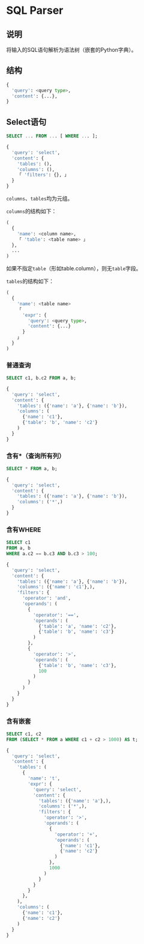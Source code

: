# SQL Parser

## 说明

将输入的SQL语句解析为语法树（嵌套的Python字典）。

## 结构

``` Python
{
  'query': <query type>,
  'content': {...},
}
```

## Select语句

``` SQL
SELECT ... FROM ... [ WHERE ... ];
```

``` Python
{
  'query': 'select',
  'content': {
    'tables': (),
    'columns': (),
    「 'filters': {}, 」
  }
}
```

`columns`、`tables`均为元组。

`columns`的结构如下：

``` py
(
  {
    'name': <column name>, 
    「 'table': <table name> 」
  },
  ...
)
```

如果不指定`table`（形如table.column），则无`table`字段。

`tables`的结构如下：

``` py
(
  {
    'name': <table name>
    「
      'expr': {
        'query': <query type>,
        'content': {...}
      } 
    」
  }
)
```


### 普通查询

``` sql
SELECT c1, b.c2 FROM a, b;
```

``` py
{
  'query': 'select', 
  'content': {
    'tables': ({'name': 'a'}, {'name': 'b'}), 
    'columns': (
      {'name': 'c1'}, 
      {'table': 'b', 'name': 'c2'}
    )
  }
}
```

### 含有*（查询所有列）

``` sql
SELECT * FROM a, b;
```

``` python
{
  'query': 'select',
  'content': {
    'tables': ({'name': 'a'}, {'name': 'b'}),
    'columns': ('*',)
  }
}
```

### 含有WHERE

``` sql
SELECT c1 
FROM a, b 
WHERE a.c2 == b.c3 AND b.c3 > 100;
```

``` py
{
  'query': 'select', 
  'content': {
    'tables': ({'name': 'a'}, {'name': 'b'}), 
    'columns': ({'name': 'c1'},), 
    'filters': {
      'operator': 'and', 
      'operands': (
        {
          'operator': '==', 
          'operands': (
            {'table': 'a', 'name': 'c2'}, 
            {'table': 'b', 'name': 'c3'}
          )
        }, 
        {
          'operator': '>', 
          'operands': (
            {'table': 'b', 'name': 'c3'}, 
            100
          )
        }
      )
    }
  }
}
```

### 含有嵌套

``` sql
SELECT c1, c2 
FROM (SELECT * FROM a WHERE c1 + c2 > 1000) AS t;
```

``` py
{
  'query': 'select', 
  'content': {
    'tables': (
      {
        'name': 't', 
        'expr': {
          'query': 'select', 
          'content': {
            'tables': ({'name': 'a'},), 
            'columns': ('*',), 
            'filters': {
              'operator': '>', 
              'operands': (
                {
                  'operator': '+', 
                  'operands': (
                    {'name': 'c1'}, 
                    {'name': 'c2'}
                  )
                }, 
                1000
              )
            }
          }
        }
      },
    ), 
    'columns': (
      {'name': 'c1'}, 
      {'name': 'c2'}
    )
  }
}
```